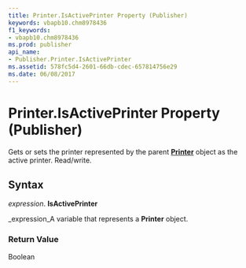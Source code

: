 ```yaml
---
title: Printer.IsActivePrinter Property (Publisher)
keywords: vbapb10.chm8978436
f1_keywords:
- vbapb10.chm8978436
ms.prod: publisher
api_name:
- Publisher.Printer.IsActivePrinter
ms.assetid: 578fc5d4-2601-66db-cdec-657814756e29
ms.date: 06/08/2017
---
```



# Printer.IsActivePrinter Property (Publisher)

Gets or sets the printer represented by the parent **[Printer](printer-object-publisher.md)** object as the active printer. Read/write.


## Syntax

 _expression_. **IsActivePrinter**

 _expression_A variable that represents a **Printer** object.


### Return Value

Boolean


